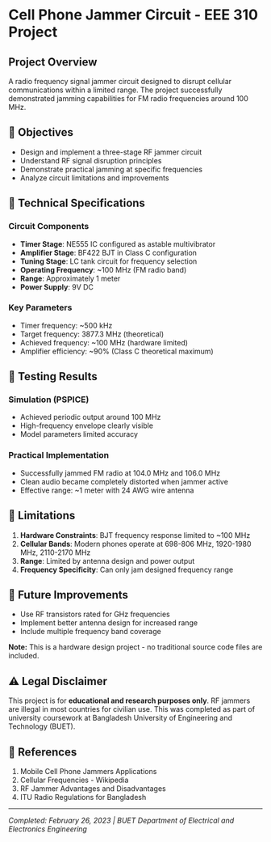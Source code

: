 # Cell Phone Jammer Circuit - EEE 310 Project

## Project Overview
A radio frequency signal jammer circuit designed to disrupt cellular communications within a limited range. The project successfully demonstrated jamming capabilities for FM radio frequencies around 100 MHz.

## 🎯 Objectives
- Design and implement a three-stage RF jammer circuit
- Understand RF signal disruption principles
- Demonstrate practical jamming at specific frequencies
- Analyze circuit limitations and improvements

## 🔧 Technical Specifications

### Circuit Components
- **Timer Stage**: NE555 IC configured as astable multivibrator
- **Amplifier Stage**: BF422 BJT in Class C configuration  
- **Tuning Stage**: LC tank circuit for frequency selection
- **Operating Frequency**: ~100 MHz (FM radio band)
- **Range**: Approximately 1 meter
- **Power Supply**: 9V DC

### Key Parameters
- Timer frequency: ~500 kHz
- Target frequency: 3877.3 MHz (theoretical)
- Achieved frequency: ~100 MHz (hardware limited)
- Amplifier efficiency: ~90% (Class C theoretical maximum)

## 🧪 Testing Results

### Simulation (PSPICE)
- Achieved periodic output around 100 MHz
- High-frequency envelope clearly visible
- Model parameters limited accuracy

### Practical Implementation
- Successfully jammed FM radio at 104.0 MHz and 106.0 MHz
- Clean audio became completely distorted when jammer active
- Effective range: ~1 meter with 24 AWG wire antenna

## 🚫 Limitations

1. **Hardware Constraints**: BJT frequency response limited to ~100 MHz
2. **Cellular Bands**: Modern phones operate at 698-806 MHz, 1920-1980 MHz, 2110-2170 MHz
3. **Range**: Limited by antenna design and power output
4. **Frequency Specificity**: Can only jam designed frequency range

## 🔮 Future Improvements

- Use RF transistors rated for GHz frequencies
- Implement better antenna design for increased range
- Include multiple frequency band coverage

**Note:** This is a hardware design project - no traditional source code files are included.

## ⚠️ Legal Disclaimer
This project is for **educational and research purposes only**. RF jammers are illegal in most countries for civilian use. This was completed as part of university coursework at Bangladesh University of Engineering and Technology (BUET).

## 🔗 References

1. Mobile Cell Phone Jammers Applications
2. Cellular Frequencies - Wikipedia  
3. RF Jammer Advantages and Disadvantages
4. ITU Radio Regulations for Bangladesh

---
*Completed: February 26, 2023 | BUET Department of Electrical and Electronics Engineering*
